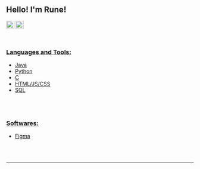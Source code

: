 
## Hello! I'm Rune!

<a href="https://www.linkedin.com/in/hana-coulson-8587a12a7/" target="_blank"><img align="left" alt="Rune C | LinkedIn" width="22px" src="https://www.svgrepo.com/show/510045/linkedin.svg" />
<a href="https://devpost.com/OneWingedMoth?ref_content=user-portfolio&ref_feature=portfolio&ref_medium=global-nav" target="_blank"><img align="left" alt="Aakarsh B | Devpost" width="22px" src="https://www.svgrepo.com/show/330293/devpost.svg" />

<br />
<br />
<br />

### Languages and Tools:

- Java
- Python
- C
- HTML/JS/CSS
- SQL
  
<br />
<br />

### Softwares:

- Figma

<br />
<br />

---
